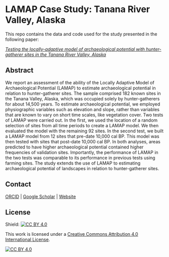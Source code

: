 # LAMAP Case Study: Tanana River Valley, Alaska

This repo contains the data and code used for the study presented in the following paper:

[*Testing the locally-adaptive model of archaeological potential with hunter-gatherer sites in the Tanana River Valley, Alaska*]()

## Abstract

We report an assessment of the ability of the Locally Adaptive Model of Archaeological Potential (LAMAP) to estimate archaeological potential in relation to hunter-gatherer sites. The sample comprised 182 known sites in the Tanana Valley, Alaska, which was occupied solely by hunter-gatherers for about 14,500 years. To estimate archaeological potential, we employed physiographic variables such as elevation and slope, rather than variables that are known to vary on short time scales, like vegetation cover. Two tests of LAMAP were carried out. In the first, we used the location of a random selection of sites from all time periods to create a LAMAP model. We then evaluated the model with the remaining 92 sites. In the second test, we built a LAMAP model from 12 sites that pre-date 10,000 cal BP. This model was then tested with sites that post-date 10,000 cal BP. In both analyses, areas predicted to have higher archaeological potential contained higher frequencies of validation sites. Importantly, the performance of LAMAP in the two tests was comparable to its performance in previous tests using farming sites. The study extends the use of LAMAP to estimating archaeological potential of landscapes in relation to hunter-gatherer sites.

## Contact

[ORCID](https://orcid.org/0000-0001-7463-8638) |
[Google Scholar](https://scholar.google.com/citations?hl=en&user=0ZG-6CsAAAAJ) |
[Website](https://wccarleton.me)

## License

Shield: [![CC BY 4.0][cc-by-shield]][cc-by]

This work is licensed under a
[Creative Commons Attribution 4.0 International License][cc-by].

[![CC BY 4.0][cc-by-image]][cc-by]

[cc-by]: http://creativecommons.org/licenses/by/4.0/
[cc-by-image]: https://i.creativecommons.org/l/by/4.0/88x31.png
[cc-by-shield]: https://img.shields.io/badge/License-CC%20BY%204.0-lightgrey.svg
